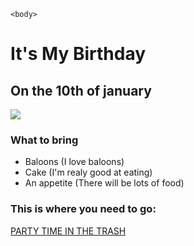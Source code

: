 <!DOCTYPE html>
    <body>
  <h1>It's My Birthday</h1>
    <h2>On the 10th of january</h2>
    <img src="https://www.cakefactory.co.il/images/cakes/%D7%A2%D7%95%D7%92%D7%AA-%D7%98%D7%A4%D7%98%D7%95%D7%A4%D7%99-%D7%92%D7%90%D7%A0%D7%A9-%D7%95%D7%9E%D7%9E%D7%AA%D7%A7%D7%99%D7%9D-%D7%9C%D7%91%D7%9F-%D7%9E%D7%99%D7%98%D7%9C-%D7%90%D7%96%D7%95%D7%9C%D7%90%D7%99.jpg" >
<h3>What to bring</h3>
<ul>
    <li>Baloons (I love baloons)</li>
    <li>Cake (I'm realy good at eating)</li>
    <li>An appetite (There will be lots of food)</li>
</ul>
<h3>This is where you need to go:</h3>
<a href="https://www.google.com/maps/place/%D7%A4%D7%90%D7%A8%D7%A7+%D7%90%D7%A8%D7%99%D7%90%D7%9C+%D7%A9%D7%A8%D7%95%D7%9F%E2%80%AD/@32.03041,34.82171,15z/data=!4m14!1m7!3m6!1s0x151d4ad8529dd8a1:0xfa1d81c546898022!2z16TXkNeo16cg15DXqNeZ15DXnCDXqdeo15XXnw!8m2!3d32.03041!4d34.82171!16zL20vMGN2MDZm!3m5!1s0x151d4ad8529dd8a1:0xfa1d81c546898022!8m2!3d32.03041!4d34.82171!16zL20vMGN2MDZm?entry=ttu">PARTY TIME IN THE TRASH</a>

</body>
